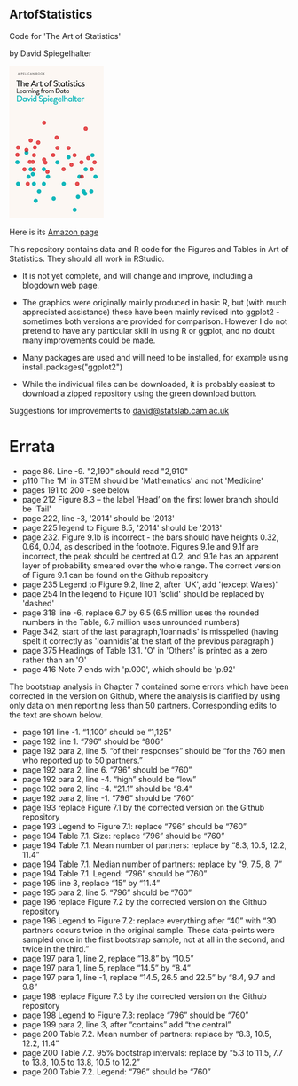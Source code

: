 ## ArtofStatistics
Code for 'The Art of Statistics'

by David Spiegelhalter

![](art-cover.png)

Here is its [Amazon page](https://www.amazon.co.uk/Art-Statistics-Learning-Pelican-Books/dp/0241398630)

This repository contains data and R code for the Figures and Tables in Art of Statistics.  They should all work in RStudio.

* It is not yet complete, and will change and improve, including a blogdown web page. 

* The graphics were originally mainly produced in basic R, but (with much appreciated assistance) these have been mainly revised into ggplot2 - sometimes both versions are provided for comparison.  However I do not pretend to have any particular skill in using R or ggplot, and no doubt many improvements could be made.

* Many packages are used and will need to be installed, for example using  install.packages("ggplot2")

* While the individual files can be downloaded, it is probably easiest to download a zipped repository using the green download button.

Suggestions for improvements to david@statslab.cam.ac.uk

# Errata

* page 86. Line -9. "2,190" should read "2,910"
* p110 The 'M' in STEM should be 'Mathematics' and not 'Medicine'
* pages 191 to 200 - see below
* page 212 Figure 8.3 – the label ‘Head’ on the first lower branch should be 'Tail'
* page 222, line -3, '2014' should be '2013'
* page 225 legend to Figure 8.5, '2014' should be '2013'
* page 232. Figure 9.1b is incorrect - the bars should have heights 0.32, 0.64, 0.04, as described in the footnote.  Figures 9.1e and 9.1f are incorrect, the peak should be centred at 0.2, and 9.1e has an apparent layer of probability smeared over the whole range.  The correct version of Figure 9.1 can be found on the Github repository  
* page 235 Legend to Figure 9.2, line 2, after 'UK', add '(except Wales)'
* page 254 In the legend to Figure 10.1 'solid' should be replaced by 'dashed'  
* page 318 line -6, replace 6.7 by 6.5 (6.5 million uses the rounded numbers in the Table, 6.7 million uses unrounded numbers)
* Page 342, start of the last paragraph,'Ioannadis' is misspelled (having spelt it correctly as 'Ioannidis'at the start of the previous paragraph ) 
* page 375 Headings of Table 13.1.  'O' in 'Others' is printed as a zero rather than an 'O'
* page 416 Note 7 ends with 'p.000', which should be 'p.92'

The bootstrap analysis in Chapter 7 contained some errors which have been corrected in the version on Github, where the analysis is clarified by using only data on men reporting less than 50 partners. Corresponding edits to the text are shown below.

* page 191 line -1. “1,100” should be “1,125”
* page 192 line 1. “796” should be “806”
* page 192 para 2, line 5. “of their responses” should be “for the 760 men who reported up to 50 partners.”
* page 192 para 2, line 6. “796” should be “760”
* page 192 para 2, line -4. “high” should be “low”
* page 192 para 2, line -4. “21.1” should be “8.4”
* page 192 para 2, line -1. “796” should be “760”
* page 193 replace Figure 7.1 by the corrected version on the Github repository  
* page 193 Legend to Figure 7.1: replace  “796” should be “760”
* page 194 Table 7.1. Size: replace “796” should be “760”
* page 194 Table 7.1. Mean number of partners: replace by “8.3, 10.5, 12.2, 11.4”
* page 194 Table 7.1. Median number of partners: replace by “9, 7.5, 8, 7”
* page 194 Table 7.1. Legend: “796” should be “760”
* page 195 line 3, replace “15” by “11.4”
* page 195 para 2, line 5. “796” should be “760”
* page 196 replace Figure 7.2 by the corrected version on the Github repository  
* page 196 Legend to Figure 7.2: replace everything after “40” with  “30 partners occurs twice in the original sample. These data-points were sampled once in the first bootstrap sample, not at all in the second, and twice in the third.”
* page 197 para 1, line 2, replace “18.8” by “10.5”
* page 197 para 1, line 5, replace “14.5” by “8.4”
* page 197 para 1, line -1, replace “14.5, 26.5 and 22.5” by “8.4, 9.7 and 9.8”
* page 198 replace Figure 7.3 by the corrected version on the Github repository  
* page 198 Legend to Figure 7.3: replace  “796” should be “760”
* page 199 para 2, line 3, after “contains” add “the central”
* page 200 Table 7.2. Mean number of partners: replace by “8.3, 10.5, 12.2, 11.4”
* page 200 Table 7.2. 95% bootstrap intervals: replace by “5.3 to 11.5, 7.7 to 13.8, 10.5 to 13.8,  10.5 to 12.2”
* page 200 Table 7.2. Legend: “796” should be “760”



